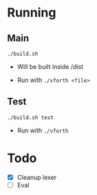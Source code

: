 # Running

## Main

`./build.sh`

- Will be built inside /dist

- Run with `./vforth <file>`

## Test

`./build.sh test`

- Run with `./vforth`

# Todo

- [X] Cleanup lexer
- [ ] Eval
